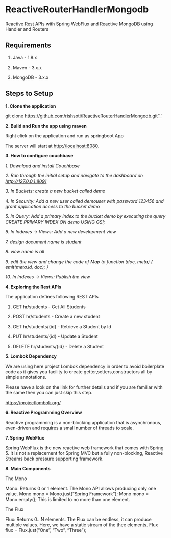 # ReactiveRouterHandlerMongodb
Reactive Rest APIs with Spring WebFlux and Reactive MongoDB using Handler and Routers


## Requirements

1. Java - 1.8.x

2. Maven - 3.x.x

3. MongoDB - 3.x.x

## Steps to Setup

**1. Clone the application**

git clone https://github.com/rishsoti/ReactiveRouterHandlerMongodb.git```


**2. Build and Run the app using maven**

Right click on the application and run as springboot App

The server will start at <http://localhost:8080>.

**3. How to configure couchbase**


*1. Download and install Couchbase*

*2. Run through the initial setup and navigate to the dashboard on http://127.0.0.1:8091*

*3. In Buckets: create a new bucket called demo*

*4. In Security: Add a new user called demouser with password 123456 and grant application access to the bucket demo*

*5. In Query: Add a primary index to the bucket demo by executing the query CREATE PRIMARY INDEX ON demo USING GSI;*

*6. In Indexes -> Views: Add a new development view*

*7. design document name is student*

*8. view name is all*

*9. edit the view and change the code of Map to function (doc, meta) { emit(meta.id, doc); }*

*10. In Indexes -> Views: Publish the view*



**4. Exploring the Rest APIs**


The application defines following REST APIs

1. GET hr/students - Get All Students

2. POST hr/students - Create a new student

3. GET hr/students/{id} - Retrieve a Student by Id

4. PUT hr/students/{id} - Update a Student

5. DELETE hr/students/{id} - Delete a Student

**5. Lombok Dependency**


We are using here project Lombok dependency in order to avoid boilerplate code as it gives you facility to create getter,setters,constructors all by simple annotations.

Please have a look on the link for further details and if you are familiar with the same then you can just skip this step.

https://projectlombok.org/

**6. Reactive Programming Overview**

Reactive programming is a non-blocking application that is asynchronous, even-driven and requires a small number of threads to scale.

**7. Spring WebFlux**

Spring WebFlux is the new reactive web framework that comes with Spring 5. It is not a replacement for Spring MVC but a fully non-blocking, Reactive Streams back pressure supporting framework.

**8. Main Components**

The Mono

Mono: Returns 0 or 1 element.
The Mono API allows producing only one value.
Mono<String> mono = Mono.just(“Spring Framework”);
Mono<String> mono = Mono.empty();
This is limited to no more than one element.
  
The Flux

Flux: Returns 0…N elements.
The Flux can be endless, it can produce multiple values. Here, we have a static stream of the thee elements.
Flux<String> flux = Flux.just(“One”, “Two”, “Three”);











